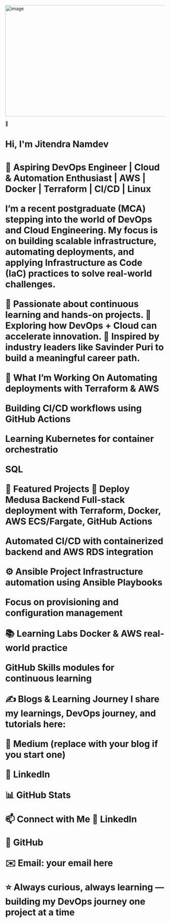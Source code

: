 <img width="1400" height="350" alt="image" src="https://github.com/user-attachments/assets/76cfd1b1-eef4-4003-9cd8-2c6f8c90095a" />




👋 <H1>Hi, I'm Jitendra Namdev<H1/>


<p>🚀 Aspiring DevOps Engineer | Cloud & Automation Enthusiast | AWS | Docker | Terraform | CI/CD | Linux

I’m a recent postgraduate (MCA) stepping into the world of DevOps and Cloud Engineering. My focus is on building scalable infrastructure, automating deployments, and applying Infrastructure as Code (IaC) practices to solve real-world challenges.

🔹 Passionate about continuous learning and hands-on projects.
🔹 Exploring how DevOps + Cloud can accelerate innovation.
🔹 Inspired by industry leaders like Savinder Puri to build a meaningful career path.


🔭 What I’m Working On
Automating deployments with Terraform & AWS

Building CI/CD workflows using GitHub Actions

Learning Kubernetes for container orchestratio

SQL

📌 Featured Projects
🚀 Deploy Medusa Backend
Full-stack deployment with Terraform, Docker, AWS ECS/Fargate, GitHub Actions

Automated CI/CD with containerized backend and AWS RDS integration

⚙️ Ansible Project
Infrastructure automation using Ansible Playbooks

Focus on provisioning and configuration management

📚 Learning Labs
Docker & AWS real-world practice

GitHub Skills modules for continuous learning

✍️ Blogs & Learning Journey
I share my learnings, DevOps journey, and tutorials here:

📝 Medium (replace with your blog if you start one)

💼 LinkedIn

📊 GitHub Stats


📫 Connect with Me
💼 LinkedIn

📂 GitHub

✉️ Email: your email here

⭐ Always curious, always learning — building my DevOps journey one project at a time<p/>

